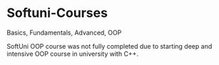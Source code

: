 # Softuni-Courses
Basics, Fundamentals, Advanced, OOP

SoftUni OOP course was not fully completed due to starting deep and intensive OOP course in university with C++.
